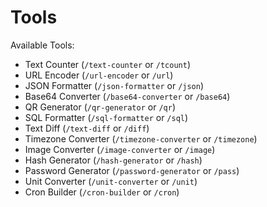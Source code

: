 # Tools

Available Tools:

- Text Counter (`/text-counter` or `/tcount`)
- URL Encoder (`/url-encoder` or `/url`)
- JSON Formatter (`/json-formatter` or `/json`)
- Base64 Converter (`/base64-converter` or `/base64`)
- QR Generator (`/qr-generator` or `/qr`)
- SQL Formatter (`/sql-formatter` or `/sql`)
- Text Diff (`/text-diff` or `/diff`)
- Timezone Converter (`/timezone-converter` or `/timezone`)
- Image Converter (`/image-converter` or `/image`)
- Hash Generator (`/hash-generator` or `/hash`)
- Password Generator (`/password-generator` or `/pass`)
- Unit Converter (`/unit-converter` or `/unit`)
- Cron Builder (`/cron-builder` or `/cron`)
